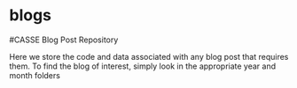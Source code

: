# blogs

#CASSE Blog Post Repository

Here we store the code and data associated with any blog post that requires them. To find the blog of interest, simply look in the appropriate year and month folders
